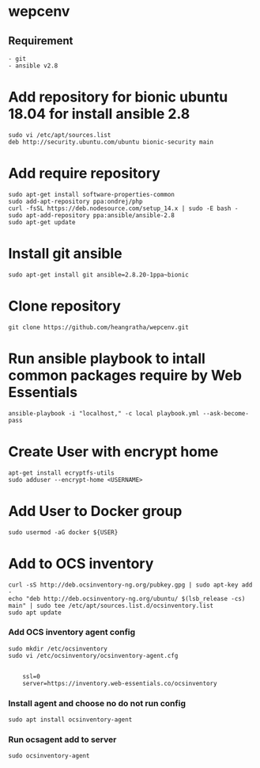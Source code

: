 # wepcenv

## Requirement

    - git
    - ansible v2.8

# Add repository for bionic ubuntu 18.04 for install ansible 2.8

    sudo vi /etc/apt/sources.list
    deb http://security.ubuntu.com/ubuntu bionic-security main

# Add require repository

    sudo apt-get install software-properties-common
    sudo add-apt-repository ppa:ondrej/php
    curl -fsSL https://deb.nodesource.com/setup_14.x | sudo -E bash -
    sudo apt-add-repository ppa:ansible/ansible-2.8
    sudo apt-get update

# Install git ansible

    sudo apt-get install git ansible=2.8.20-1ppa~bionic

# Clone repository

    git clone https://github.com/heangratha/wepcenv.git

# Run ansible playbook to intall common packages require by Web Essentials

    ansible-playbook -i "localhost," -c local playbook.yml --ask-become-pass

# Create User with encrypt home

    apt-get install ecryptfs-utils
    sudo adduser --encrypt-home <USERNAME>

# Add User to Docker group

    sudo usermod -aG docker ${USER}

# Add to OCS inventory

    curl -sS http://deb.ocsinventory-ng.org/pubkey.gpg | sudo apt-key add -
    echo "deb http://deb.ocsinventory-ng.org/ubuntu/ $(lsb_release -cs) main" | sudo tee /etc/apt/sources.list.d/ocsinventory.list
    sudo apt update

### Add OCS inventory agent config

    sudo mkdir /etc/ocsinventory
    sudo vi /etc/ocsinventory/ocsinventory-agent.cfg


        ssl=0
        server=https://inventory.web-essentials.co/ocsinventory

### Install agent and choose no do not run config

    sudo apt install ocsinventory-agent

### Run ocsagent add to server

    sudo ocsinventory-agent
